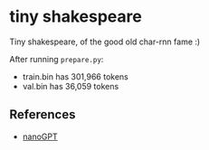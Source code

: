 
# tiny shakespeare

Tiny shakespeare, of the good old char-rnn fame :)

After running `prepare.py`:

- train.bin has 301,966 tokens
- val.bin has 36,059 tokens

## References
- [nanoGPT](https://github.com/karpathy/nanoGPT)